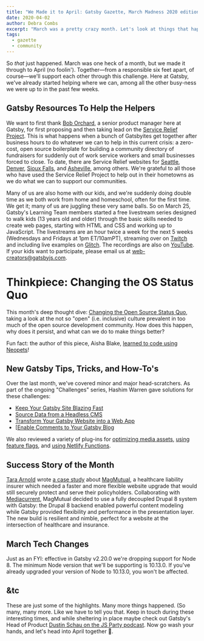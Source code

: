 ```yaml
---
title: "We Made it to April: Gatsby Gazette, March Madness 2020 edition"
date: 2020-04-02
author: Debra Combs
excerpt: "March was a pretty crazy month. Let's look at things that happened that aren't actually related to surviving a global pandemic, and a few that are."
tags:
  - gazette
  - community
---
```


So *that* just happened. March was one heck of a month, but we made it through to April (no foolin'). Together—from a responsible six feet apart, of course—we'll support each other through this challenge. Here at Gatsby, we've already started helping where we can, among all the other busy-ness we were up to in the past few weeks.

## Gatsby Resources To Help the Helpers

We want to first thank [Bob Orchard](https://www.gatsbyjs.org/contributors/bob-orchard/&sa=D&ust=1585680303298000), a senior product manager here at Gatsby, for first proposing and then taking lead on the [Service Relief Project](https://www.gatsbyjs.org/blog/2020-03-26-service-relief-project/&sa=D&ust=1585680303298000). This is what happens when a bunch of Gatsbyites get together after business hours to do whatever we can to help in this current crisis: a zero-cost, open source boilerplate for building a community directory of fundraisers for suddenly out of work service workers and small businesses forced to close. To date, there are Service Relief websites for [Seattle](https://seattleservicerelief.com/&sa=D&ust=1585680303298000), [Denver](https://denverservicerelief.com/&sa=D&ust=1585680303299000), [Sioux Falls](https://siouxfallsservicerelief.com/&sa=D&ust=1585680303299000), and [Asheville](https://ashevilleservicerelief.com/&sa=D&ust=1585680303299000), among others. We're grateful to all those who have used the Service Relief Project to help out in their hometowns as we do what we can to support our communities.

Many of us are also home with our kids, and we're suddenly doing double time as we both work from home and homeschool, often for the first time. We get it; many of us are juggling these very same balls. So on March 25, Gatsby's Learning Team members started a free livestream series designed to walk kids (13 years old and older) through the basic skills needed to create web pages, starting with HTML and CSS and working up to JavaScript. The livestreams are an hour twice a week for the next 5 weeks (Wednesdays and Fridays at 1pm ET/10amPT), streaming over on [Twitch](https://www.twitch.tv/gatsbyjs&sa=D&ust=1585680303300000) and including live examples on [Glitch](https://glitch.com/&sa=D&ust=1585680303300000). The recordings are also on [YouTube](https://www.youtube.com/channel/UCjnp770qk7ujOq8Q9wiC82w&sa=D&ust=1585680303300000). If your kids want to participate, please email us at [web-creators@gatsbyjs.com](mailto:web-creators@gatsbyjs.com).

# Thinkpiece: Changing the OS Status Quo

This month's deep thought dive: [Changing the Open Source Status Quo](https://www.gatsbyjs.org/blog/2020-02-17-changing-the-oss-status-quo/&sa=D&ust=1585680303301000), taking a look at the not so "open" (i.e. inclusive) culture prevalent in too much of the open source development community. How does this happen, why does it persist, and what can we do to make things better?

Fun fact: the author of this piece, Aisha Blake, [learned to code using Neopets](https://www.gamasutra.com/view/news/324436/How_Neopets_has_influenced_a_generation_of_game_developers.php&sa=D&ust=1585680303302000)!

## New Gatsby Tips, Tricks, and How-To's

Over the last month, we've covered minor and major head-scratchers. As part of the ongoing "Challenges" series, Hashim Warren gave solutions for these challenges:

- [Keep Your Gatsby Site Blazing Fast](https://www.gatsbyjs.org/blog/100days/performance/&sa=D&ust=1585680303303000)
- [Source Data from a Headless CMS](https://www.gatsbyjs.org/blog/100days/cms/&sa=D&ust=1585680303303000)
- [Transform Your Gatsby Website into a Web App](https://www.gatsbyjs.org/blog/100days/apps/&sa=D&ust=1585680303304000)
- [[Enable Comments to Your Gatsby Blog](https://www.gatsbyjs.org/blog/100days/comments/&sa=D&ust=1585680303304000)

We also reviewed a variety of plug-ins for [optimizing media assets](https://www.gatsbyjs.org/blog/2020-01-12-faster-sites-with-optimized-media-assets/&sa=D&ust=1585680303305000), [using feature flags](https://www.gatsbyjs.org/blog/2020-03-23-Flying-Feature-Flags-with-New-LaunchDarkly-plugin/&sa=D&ust=1585680303305000), and [using Netlify Functions](https://www.gatsbyjs.org/blog/2020-03-11-netlify-functions-and-gatsby-cloud/&sa=D&ust=1585680303305000).

## Success Story of the Month

[Tara Arnold](https://www.gatsbyjs.org/contributors/tara-arnold/&sa=D&ust=1585680303306000) wrote [a case study](https://www.gatsbyjs.org/blog/2020-03-30-Fast-Secure-Flexible-MagMutual/&sa=D&ust=1585680303306000) about [MagMutual](https://www.magmutual.com/&sa=D&ust=1585680303306000), a healthcare liability insurer which needed a faster and more flexible website upgrade that would still securely protect and serve their policyholders. Collaborating with [Mediacurrent](https://www.mediacurrent.com/&sa=D&ust=1585680303307000), MagMutual decided to use a fully decoupled Drupal 8 system with Gatsby: the Drupal 8 backend enabled powerful content modeling while Gatsby provided flexibility and performance in the presentation layer. The new build is resilient and nimble, perfect for a website at the intersection of healthcare and insurance.

## March Tech Changes

Just as an FYI: effective in Gatsby v2.20.0 we're dropping support for Node 8. The minimum Node version that we'll be supporting is 10.13.0. If you've already upgraded your version of Node to 10.13.0, you won't be affected.

## &tc

These are just some of the highlights. Many more things happened. (So many, many more. Like we have to tell you that. Keep in touch during these interesting times, and while sheltering in place maybe check out Gatsby's Head of Product [Dustin Schau on the JS Party podcast](https://www.gatsbyjs.org/blog/2020-03-09-gatsby-and-jsparty-podcast/). Now go wash your hands, and let's head into April together 💜.
